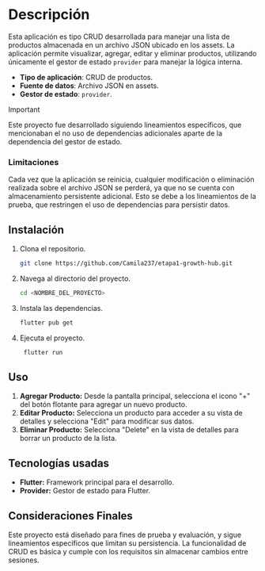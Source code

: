# Descripción
Esta aplicación es tipo CRUD desarrollada para manejar una lista de productos almacenada en un archivo JSON ubicado en los assets. La aplicación permite visualizar, agregar, editar y eliminar productos, utilizando únicamente el gestor de estado `provider` para manejar la lógica interna.

- **Tipo de aplicación**: CRUD de productos.
- **Fuente de datos**: Archivo JSON en assets.
- **Gestor de estado**: `provider`.

> [!IMPORTANT]
> Este proyecto fue desarrollado siguiendo lineamientos específicos, que mencionaban el no uso de dependencias adicionales aparte de la dependencia del gestor de estado.

### Limitaciones

Cada vez que la aplicación se reinicia, cualquier modificación o eliminación realizada sobre el archivo JSON se perderá, ya que no se cuenta con almacenamiento persistente adicional. Esto se debe a los lineamientos de la prueba, que restringen el uso de dependencias para persistir datos.

## Instalación

1. Clona el repositorio.
   ```bash
   git clone https://github.com/Camila237/etapa1-growth-hub.git
   ```
2. Navega al directorio del proyecto.
    ```bash
    cd <NOMBRE_DEL_PROYECTO>
    ```
3. Instala las dependencias.
   ```bash
   flutter pub get
   ```
4. Ejecuta el proyecto.
   ```bash
    flutter run
    ```

## Uso
1. **Agregar Producto:** Desde la pantalla principal, selecciona el icono "+" del botón flotante para agregar un nuevo producto.
2. **Editar Producto:** Selecciona un producto para acceder a su vista de detalles y selecciona "Edit" para modificar sus datos.
3. **Eliminar Producto:** Selecciona "Delete" en la vista de detalles para borrar un producto de la lista.


## Tecnologías usadas
- **Flutter:** Framework principal para el desarrollo.
- **Provider:** Gestor de estado para Flutter.

## Consideraciones Finales
Este proyecto está diseñado para fines de prueba y evaluación, y sigue lineamientos específicos que limitan su persistencia. La funcionalidad de CRUD es básica y cumple con los requisitos sin almacenar cambios entre sesiones.